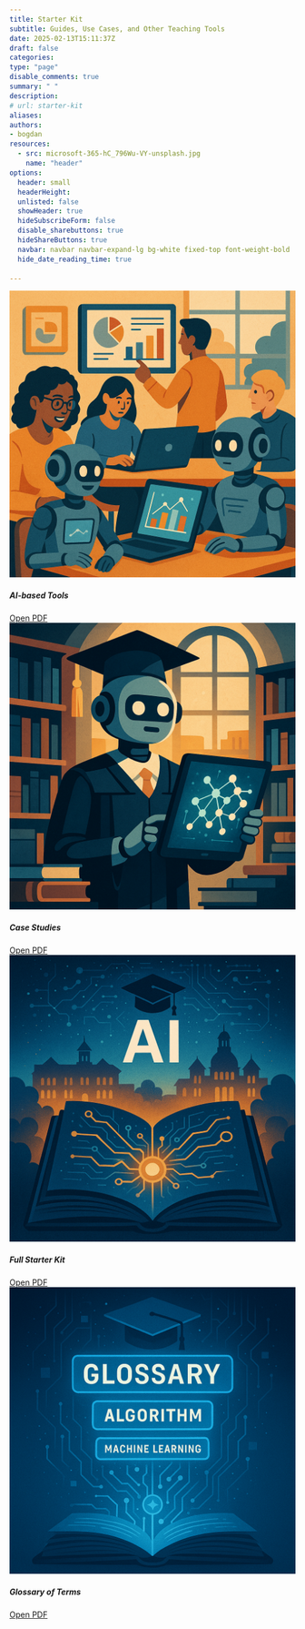 ```yaml
---
title: Starter Kit
subtitle: Guides, Use Cases, and Other Teaching Tools
date: 2025-02-13T15:11:37Z
draft: false
categories: 
type: "page"
disable_comments: true
summary: " "
description:
# url: starter-kit
aliases:
authors:
- bogdan
resources:
  - src: microsoft-365-hC_796Wu-VY-unsplash.jpg
    name: "header"
options:
  header: small
  headerHeight:
  unlisted: false
  showHeader: true
  hideSubscribeForm: false
  disable_sharebuttons: true
  hideShareButtons: true
  navbar: navbar navbar-expand-lg bg-white fixed-top font-weight-bold
  hide_date_reading_time: true

---
```



<div class="container-fluid">
  <div class="row row-cols-1 row-cols-sm-2 row-cols-md-4 g-4">
    <!-- AI-based Tools -->
    <div class="col">
      <div class="card h-100">
        <img src="images/ai-tools.png" class="card-img-top" alt="AI-based Tools">
        <div class="card-body">
          <h5 class="card-title">AI-based Tools</h5>
          <a target="_blank" href="/resources/starter-kit/AI-HED Starter Kit_ AI-based Tools.pdf" class="btn btn-primary">Open PDF</a>
        </div>
      </div>
    </div>
    <!-- Case Studies -->
    <div class="col">
      <div class="card h-100">
        <img src="images/case-studies.png" class="card-img-top" alt="Case Studies">
        <div class="card-body">
          <h5 class="card-title">Case Studies</h5>
          <a target="_blank" href="/resources/starter-kit/AI-HED Starter Kit_ Case Studies.pdf" class="btn btn-primary">Open PDF</a>
        </div>
      </div>
    </div>
    <!-- Full Starter Kit -->
    <div class="col">
      <div class="card h-100">
        <img src="images/ai-starter-kit.png" class="card-img-top" alt="Full Starter Kit">
        <div class="card-body">
          <h5 class="card-title">Full Starter Kit</h5>
          <a target="_blank" href="/resources/starter-kit/AI-HED Starter Kit_ Full.pdf" class="btn btn-primary">Open PDF</a>
        </div>
      </div>
    </div>
    <!-- Glossary of Terms -->
    <div class="col">
      <div class="card h-100">
        <img src="images/glossary-ai-algorithm-machine-learning.png" class="card-img-top" alt="Glossary of Terms">
        <div class="card-body">
          <h5 class="card-title">Glossary of Terms</h5>
          <a target="_blank" href="/resources/starter-kit/AI-HED Starter Kit_ Glossary of Terms.pdf" class="btn btn-primary">Open PDF</a>
        </div>
      </div>
    </div>
  </div>
</div>